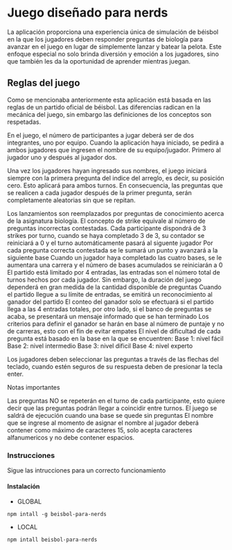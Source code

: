 # Juego diseñado para nerds

La aplicación proporciona una experiencia única de simulación de béisbol en la que los jugadores deben responder preguntas de biología para avanzar en el juego en lugar de simplemente lanzar y batear la pelota. Este enfoque especial no solo brinda diversión y emoción a los jugadores, sino que también les da la oportunidad de aprender mientras juegan.

## Reglas del juego

Como se mencionaba anteriormente esta aplicación está basada en las reglas de un partido oficial de béisbol. Las diferencias radican en la mecánica del juego, sin embargo las definiciones de los conceptos son respetadas. 

En el juego, el número de participantes a jugar deberá ser de dos integrantes, uno por equipo. Cuando la aplicación haya iniciado, se pedirá a ambos jugadores que ingresen el nombre de su equipo/jugador. Primero al jugador uno y después al jugador dos.

Una vez los jugadores hayan ingresado sus nombres, el juego iniciará siempre con la primera pregunta del indice del arreglo, es decir, su posición cero. Esto aplicará para ambos turnos.
En consecuencia, las preguntas que se realicen a cada jugador después de la primer pregunta, serán completamente aleatorias sin que se repitan. 


Los lanzamientos son reemplazados por preguntas de conocimiento acerca de la asignatura biología. 
El concepto de strike equivale al número de preguntas incorrectas contestadas.
Cada participante dispondrá de 3 strikes por turno, cuando se haya completado 3 de 3, su contador se reiniciará a 0 y el turno automáticamente pasará al siguente jugador 
Por cada pregunta correcta contestada se le sumará un punto y avanzará a la siguiente base 
Cuando un jugador haya completado las cuatro bases, se le aumentara una carrera y el número de bases acumulados se reiniciarán a 0
El partido está limitado por 4 entradas, las entradas son el número total de turnos hechos por cada jugador. Sin embargo, la duración del juego dependerá en gran medida de la cantidad disponible de preguntas 
Cuando el partido llegue a su límite de entradas, se emitirá un reconocimiento al ganador del partido
El conteo del ganador solo se efectuará si el partido llega a las 4 entradas totales, por otro lado, si el banco de preguntas se acaba, se presentará un mensaje informado que se han terminado
Los criterios para definir el ganador se harán en base al número de puntaje y no de carreras, esto con el fin de evitar empates
El nivel de dificultad de cada pregunta está basado en la base en la que se encuentren:
Base 1: nivel fácil
Base 2: nivel intermedio
Base 3: nivel dificil 
Base 4: nivel experto


Los jugadores deben seleccionar las preguntas a través de las flechas del teclado, cuando estén seguros de su respuesta deben de presionar la tecla enter. 


Notas importantes 

Las preguntas NO se repeterán en el turno de cada participante, esto quiere decir que las preguntas podrán llegar a coincidir entre turnos.
El juego se saldrá de ejecución cuando una base se quede sin preguntas
El nombre que se ingrese al momento de asignar el nombre al jugador deberá contener como máximo de caracteres 15, solo acepta caracteres alfanumericos y no debe contener espacios.


### Instrucciones

Sigue las intrucciones para un correcto funcionamiento

#### Instalación

- GLOBAL

```
npm intall -g beisbol-para-nerds
```
* LOCAL
```
npm intall beisbol-para-nerds
```

